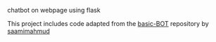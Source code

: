 chatbot on webpage using flask

This project includes code adapted from the [basic-BOT](https://github.com/saamimahmud/basic-BOT) repository by [saamimahmud](https://github.com/saamimahmud)
